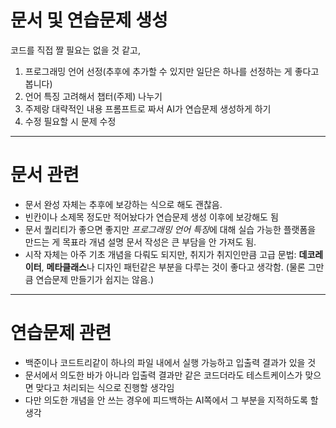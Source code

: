 # 문서 및 연습문제 생성

코드를 직접 짤 필요는 없을 것 같고, 

1. 프로그래밍 언어 선정(추후에 추가할 수 있지만 일단은 하나를 선정하는 게 좋다고 봅니다)
2. 언어 특징 고려해서 챕터(주제) 나누기
3. 주제랑 대략적인 내용 프롬프트로 짜서 AI가 연습문제 생성하게 하기
4. 수정 필요할 시 문제 수정

---

# 문서 관련

- 문서 완성 자체는 추후에 보강하는 식으로 해도 괜찮음. 
- 빈칸이나 소제목 정도만 적어놨다가 연습문제 생성 이후에 보강해도 됨
- 문서 퀄리티가 좋으면 좋지만 *프로그래밍 언어 특징*에 대해 실습 가능한 플랫폼을 만드는 게 목표라 개념 설명 문서 작성은 큰 부담을 안 가져도 됨.
- 시작 자체는 아주 기초 개념을 다뤄도 되지만, 취지가 취지인만큼 고급 문법: **데코레이터**, **메타클래스**나 디자인 패턴같은 부분을 다루는 것이 좋다고 생각함. (물론 그만큼 연습문제 만들기가 쉽지는 않음.)

---

# 연습문제 관련

- 백준이나 코드트리같이 하나의 파일 내에서 실행 가능하고 입출력 결과가 있을 것
- 문서에서 의도한 바가 아니라 입출력 결과만 같은 코드더라도 테스트케이스가 맞으면 맞다고 처리되는 식으로 진행할 생각임
- 다만 의도한 개념을 안 쓰는 경우에 피드백하는 AI쪽에서 그 부분을 지적하도록 할 생각
